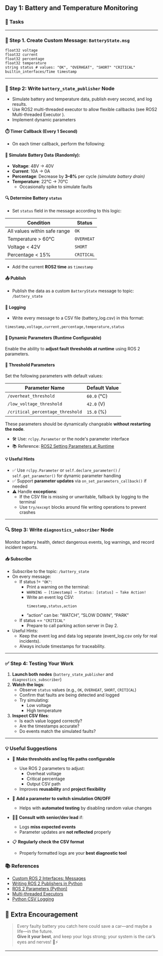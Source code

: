 
## Day 1: Battery and Temperature Monitoring

### 🧩 Tasks
---
### 🔹 Step 1. Create Custom Message: `BatteryState.msg`

```
float32 voltage  
float32 current  
float32 percentage  
float32 temperature  
string status # values: "OK", "OVERHEAT", "SHORT" "CRITICAL"  
builtin_interfaces/Time timestamp
```
---
### 🔹 Step 2: Write `battery_state_publisher` Node

- Simulate battery and temperature data, publish every second, and log results.
- Use ROS2 multi-threaded executor to allow flexible callbacks (see ROS2 Multi-threaded Executor ).
- Implement dynamic parameters 

#### ⏱️ Timer Callback (Every 1 Second)

- On each timer callback, perform the following:

#### 🔄 Simulate Battery Data (Randomly):

- **Voltage**: 48V → 40V
- **Current**: 10A → 0A
- **Percentage**: Decrease by **3–8%** per cycle _(simulate battery drain)_
- **Temperature**: 22°C → 70°C  
  - Occasionally spike to simulate faults


#### 🔍 Determine Battery `status`

- Set `status` field in the message according to this logic:

| Condition                             | Status       |
|--------------------------------------|--------------|
| All values within safe range         | `OK`         |
| Temperature > 60°C                   | `OVERHEAT`   |
| Voltage < 42V                        | `SHORT`      |
| Percentage < 15%                     | `CRITICAL`   |

- Add the current **ROS2 time** as `timestamp`

#### 📤 Publish

- Publish the data as a custom `BatteryState` message to topic: `/battery_state`

#### 📝 Logging
- Write every message to a CSV file (battery_log.csv) in this format:
```
timestamp,voltage,current,percentage,temperature,status
```
#### 🔧 Dynamic Parameters (Runtime Configurable)

Enable the ability to **adjust fault thresholds at runtime** using ROS 2 parameters.

#### 📌 Threshold Parameters

Set the following parameters with default values:

| Parameter Name                | Default Value |
|------------------------------|----------------|
| `/overheat_threshold`        | `60.0` (°C)    |
| `/low_voltage_threshold`     | `42.0` (V)     |
| `/critical_percentage_threshold` | `15.0` (%) |

These parameters should be dynamically changeable **without restarting the node**.

- 🛠️ Use: `rclpy.Parameter` or the node's parameter interface
- 📚 Reference: [ROS2 Setting Parameters at Runtime](https://roboticsbackend.com/ros2-rclpy-parameter-callback/)
  

#### 💡 Useful Hints

- ✅ Use `rclpy.Parameter` or `self.declare_parameter()` / `self.get_parameter()` for dynamic parameter handling
- ✅ Support **parameter updates** via `on_set_parameters_callback()` if needed
- ⚠️ Handle **exceptions**:
  - If the CSV file is missing or unwritable, fallback by logging to the terminal
  - Use `try/except` blocks around file writing operations to prevent crashes

---

### 🔍 Step 3: Write `diagnostics_subscriber` Node

Monitor battery health, detect dangerous events, log warnings, and record incident reports.


#### 📥 Subscribe

- Subscribe to the topic: `/battery_state`
- On every message:
  - If status != `"OK"`:
    - Print a warning on the terminal:
    - `WARNING — [timestamp] — Status: [status] — Take Action!`
    - Write an event log CSV: 
      ```
      timestamp,status,action
      ``` 
    - “action” can be: “WATCH”, “SLOW DOWN”, “PARK”
  - If status == `"CRITICAL"`
    - Prepare to call parking action server in Day 2.
- Useful Hints: 
    - Keep the event log and data log separate (event_log.csv only for real incidents).
    - Always include timestamps for traceability.
     
---

### ✅ Step 4: Testing Your Work

1. **Launch both nodes** (`battery_state_publisher` and `diagnostics_subscriber`)
2. **Watch the logs**:
   - Observe `status` values (e.g., `OK`, `OVERHEAT`, `SHORT`, `CRITICAL`)
   - Confirm that faults are being detected and logged
   - Try simulating:
     - Low voltage
     - High temperature
3. **Inspect CSV files**:
   - Is each value logged correctly?
   - Are the timestamps accurate?
   - Do events match the simulated faults?

---
### 💡 Useful Suggestions

- 🔧 **Make thresholds and log file paths configurable**
  - Use ROS 2 parameters to adjust:
    - Overheat voltage
    - Critical percentage
    - Output CSV path
  - Improves **reusability** and **project flexibility**

- 🔁 **Add a parameter to switch simulation ON/OFF**
  - Helps with **automated testing** by disabling random value changes

- 🧑‍💻 **Consult with senior/dev lead** if:
  - Logs **miss expected events**
  - Parameter updates are **not reflected** properly

- 📋 **Regularly check the CSV format**
  - Properly formatted logs are your **best diagnostic tool**


### 📚 References

- [Custom ROS 2 Interfaces: Messages](https://docs.ros.org/en/foxy/How-To-Guides/Custom-ROS2-Interfaces.html)
- [Writing ROS 2 Publishers in Python](https://docs.ros.org/en/foxy/Tutorials/Topics/Writing-A-Simple-Py-Publisher-And-Subscriber.html)
- [ROS 2 Parameters (Python)](https://docs.ros.org/en/foxy/How-To-Guides/Parameters/Understanding-ROS2-Parameters.html)
- [Multi-threaded Executors](https://docs.ros.org/en/foxy/How-To-Guides/Node-Callbacks/With-Executors.html)
- [Python CSV Logging](https://docs.python.org/3/library/csv.html)

## 💪 Extra Encouragement

> Every faulty battery you catch here could save a car—and maybe a life—in the future.  
> **Give it your best**, and keep your logs strong; your system is the car’s eyes and nerves! 🚗⚡


---